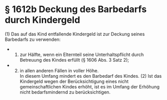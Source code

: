 # § 1612b Deckung des Barbedarfs durch Kindergeld
(1) Das auf das Kind entfallende Kindergeld ist zur Deckung seines Barbedarfs zu verwenden:
* 1. zur Hälfte, wenn ein Elternteil seine Unterhaltspflicht durch Betreuung des Kindes erfüllt (§ 1606 Abs. 3 Satz 2);
* 2. in allen anderen Fällen in voller Höhe.  
In diesem Umfang mindert es den Barbedarf des Kindes.
(2) Ist das Kindergeld wegen der Berücksichtigung eines nicht gemeinschaftlichen Kindes erhöht, ist es im Umfang der Erhöhung nicht bedarfsmindernd zu berücksichtigen.